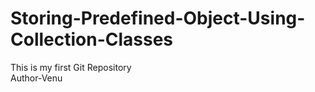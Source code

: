 # Storing-Predefined-Object-Using-Collection-Classes
This is my first Git Repository
<br>
Author-Venu
